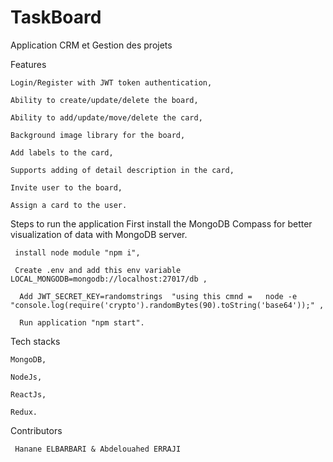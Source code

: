 # TaskBoard
Application CRM et Gestion des projets


Features 

    Login/Register with JWT token authentication, 
	
    Ability to create/update/delete the board,
	
    Ability to add/update/move/delete the card,
	
    Background image library for the board,
	
    Add labels to the card,
	
    Supports adding of detail description in the card,
	
    Invite user to the board,
	
    Assign a card to the user.
	

    
Steps to run the application
  	 First install the MongoDB Compass for better visualization of data with MongoDB server.

	 install node module "npm i",

	 Create .env and add this env variable LOCAL_MONGODB=mongodb://localhost:27017/db ,

	  Add JWT_SECRET_KEY=randomstrings  "using this cmnd =   node -e "console.log(require('crypto').randomBytes(90).toString('base64'));" ,

	  Run application "npm start".


Tech stacks

    MongoDB,
	
    NodeJs,
	
    ReactJs,
	
    Redux.
  
  
  Contributors
  
     Hanane ELBARBARI & Abdelouahed ERRAJI
  
